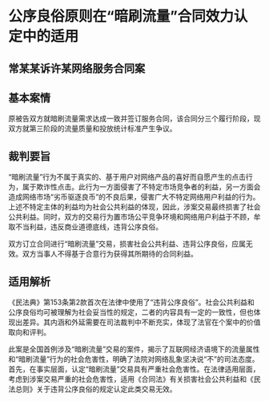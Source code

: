 # 公序良俗原则在“暗刷流量”合同效力认定中的适用

## 常某某诉许某网络服务合同案

## 基本案情

原被告双方就暗刷流量需求达成一致并签订服务合同，该合同分三个履行阶段，现双方就第三阶段的流量质量和投放统计标准产生争议。

## 裁判要旨

“暗刷流量”行为不属于真实的、基于用户对网络产品的喜好而自愿产生的点击行为，属于欺诈性点击。此行为一方面侵害了不特定市场竞争者的利益，另一方面会造成网络市场“劣币驱逐良币”的不良后果，侵害广大不特定网络用户利益的行为。上述不特定主体的利益均为社会公共利益的体现，因此，涉案交易最终损害了社会公共利益。同时，双方的交易行为置市场公平竞争环境和网络用户利益于不顾，牟取不当利益，违反商业道德底线，违背公序良俗。

双方订立合同进行“暗刷流量”交易，损害社会公共利益、违背公序良俗，应属无效。双方当事人不得基于合意行为获得其所期待的合同利益。

## 适用解析

《民法典》第153条第2款首次在法律中使用了“违背公序良俗”。社会公共利益和公序良俗均可被理解为社会妥当性的规定，二者的内容具有一定的一致性，但也体现出差异。其内涵和外延需要在司法裁判中不断充实，体现了法官在个案中的价值取向和评判。

此案是全国首例涉及“暗刷流量”交易的案件，揭示了互联网经济语境下的流量属性和“暗刷流量”行为的社会危害性，明确了法院对网络乱象坚决说“不”的司法态度。首先，在事实层面，认定“暗刷流量”交易具有严重社会危害性。在法律适用层面，考虑到涉案交易严重的社会危害性，适用《合同法》有关损害社会公共利益和《民法总则》关于违背公序良俗的规定认定此类交易无效。
